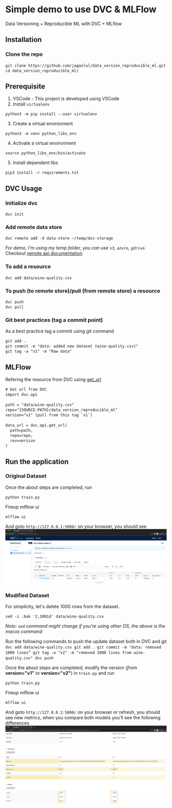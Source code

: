 # Simple demo to use DVC & MLFlow
Data Versioning + Reproducible ML with DVC + MLflow

## Installation

### Clone the repo
```
git clone https://github.com/jaganlal/data_version_reproducible_ml.git
cd data_version_reproducible_ml/
```
## Prerequisite
1. VSCode - This project is developed using VSCode
2. Install `virtualenv` 
  ```
  python3 -m pip install --user virtualenv
  ```
3. Create a virtual environment
  ```
  python3 -m venv python_libs_env
  ```
4. Activate a virtual environment
  ```
  source python_libs_env/bin/activate
  ```

5. Install dependent libs
  ```
  pip3 install -r requirements.txt
  ```

## DVC Usage

### Initialize dvc
  ```
  dvc init
  ```
### Add remote data store
  ```
  dvc remote add -d data-store ~/temp/dvc-storage
  ```

*For demo, I'm using my temp folder, you can use `s3`, `azure`, `gdrive`.*
Checkout [remote api documentation](https://dvc.org/doc/command-reference/remote)
### To add a resource
  ```
  dvc add data/wine-quality.csv
  ```

### To push (to remote store)/pull (from remote store) a resource
  ```
  dvc push
  dvc pull
  ```

### Git best practices (tag a commit point)
As a best practice tag a commit using git command
  ```
  git add .
  git commit -m "data: added new dataset (wine-quality.csv)"
  git tag -a "v1" -m "Raw data"
  ```


## MLFlow
Refering the resource from DVC using [get_url](https://dvc.org/doc/api-reference/get_url)
  ```
  # Get url from DVC
  import dvc.api

  path = "data/wine-quality.csv"
  repo="{SOURCE-PATH}/data_version_reproducible_ml"
  version="v1" (pull from this tag `v1`)
  
  data_url = dvc.api.get_url(
    path=path,
    repo=repo,
    rev=version
  )
  ```


## Run the application

### Original Dataset
Once the about steps are completed, run
  ```
  python train.py
  ```

Fireup mlflow ui
  ```
  mlflow ui
  ```
And goto `http://127.0.0.1:5000/` on your browser, you should see
![mlflow-ui](images/mlflow-ui.png)

### Modified Dataset
For simplicity, let's delete 1000 rows from the dataset.
  ```
  sed -i .bak '2,1001d' data/wine-quality.csv
  ```
*Note: `sed` command might change if you're using other OS, the above is the macos command*

Run the following commands to push the update dataset both in DVC and git
  ``
  dvc add data/wine-quality.csv
  git add .
  git commit -m "data: removed 1000 lines”
  git tag -a "v2" -m "removed 1000 lines from wine-quality.csv"
  dvc push
  ``

Once the about steps are completed, modify the version (*from* **version="v1"** *to* **version="v2"**) in `train.py` and run
  ```
  python train.py
  ```

Fireup mlflow ui
  ```
  mlflow ui
  ```
And goto `http://127.0.0.1:5000/` on your browser or refresh, you should see new metrics, when you compare both models you'll see the following differences
![comparison](images/comparison.png)